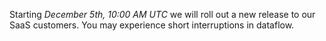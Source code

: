 Starting *December 5th, 10:00 AM UTC* we will roll out a new release to our SaaS customers. You may experience short interruptions in dataflow.
